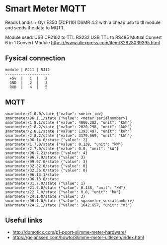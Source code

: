 Smart Meter MQTT
==============

Reads Landis + Gyr E350 (ZCF110) DSMR 4.2 with a cheap usb to tll module and sends the data to MQTT.

Module used:
USB CP2102 to TTL RS232 USB TTL to RS485 Mutual Convert 6 in 1 Convert Module
https://www.aliexpress.com/item/32828039395.html

Fysical connection
------
```
module | RJ11 | RJ12
--------------------
  +5v  |   1  |   2
  GND  |   2  |   3
  RXD  |   4  |   5
```

MQTT
-------
```
smartmeter/1.0.0/state {"value": <meter_id>}
smartmeter/96.1.1/state {"value": <meter_serialnumber>}
smartmeter/1.8.1/state {"value": 4006.282, "unit": "kWh"}
smartmeter/1.8.2/state {"value": 2020.298, "unit": "kWh"}
smartmeter/2.8.1/state {"value": 1393.497, "unit": "kWh"}
smartmeter/2.8.2/state {"value": 3179.669, "unit": "kWh"}
smartmeter/96.14.0/state {"value": 2}
smartmeter/1.7.0/state {"value": 0.138, "unit": "kW"}
smartmeter/2.7.0/state {"value": 0.0, "unit": "kW"}
smartmeter/96.7.21/state {"value": 4}
smartmeter/96.7.9/state {"value": 3}
smartmeter/99.97.0/state {"value": 3}
smartmeter/32.32.0/state {"value": 0}
smartmeter/32.36.0/state {"value": 0}
smartmeter/96.13.1/state 
smartmeter/96.13.0/state 
smartmeter/31.7.0/state {"value": 1}
smartmeter/21.7.0/state {"value": 0.138, "unit": "kW"}
smartmeter/22.7.0/state {"value": 0.0, "unit": "kW"}
smartmeter/24.1.0/state {"value": 3}
smartmeter/96.1.0/state {"value": <gasmeter_serialnumber>}
smartmeter/24.2.1/state {"value": 1642.657, "unit": "m3"}
```



Useful links
------------
- http://domoticx.com/p1-poort-slimme-meter-hardware/
- https://gejanssen.com/howto/Slimme-meter-uitlezen/index.html
